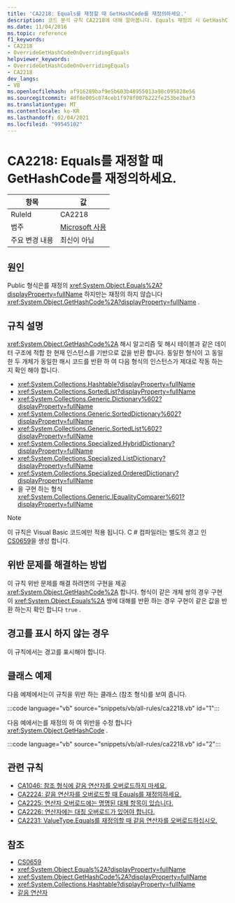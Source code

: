 ```yaml
---
title: 'CA2218: Equals를 재정할 때 GetHashCode를 재정의하세요.'
description: 코드 분석 규칙 CA2218에 대해 알아봅니다. Equals 재정의 시 GetHashCode 재정의
ms.date: 11/04/2016
ms.topic: reference
f1_keywords:
- CA2218
- OverrideGetHashCodeOnOverridingEquals
helpviewer_keywords:
- OverrideGetHashCodeOnOverridingEquals
- CA2218
dev_langs:
- VB
ms.openlocfilehash: af916289baf9e5b603b48955013a98c095028e56
ms.sourcegitcommit: 4df8e005c074ceb1f978f007b222fe253be2baf3
ms.translationtype: MT
ms.contentlocale: ko-KR
ms.lasthandoff: 02/04/2021
ms.locfileid: "99545102"
---
```

# <a name="ca2218-override-gethashcode-on-overriding-equals"></a>CA2218: Equals를 재정할 때 GetHashCode를 재정의하세요.

|항목|값|
|-|-|
|RuleId|CA2218|
|범주|[Microsoft 사용](usage-warnings.md)|
|주요 변경 내용|최신이 아님|

## <a name="cause"></a>원인

Public 형식은를 재정의 <xref:System.Object.Equals%2A?displayProperty=fullName> 하지만는 재정의 하지 않습니다 <xref:System.Object.GetHashCode%2A?displayProperty=fullName> .

## <a name="rule-description"></a>규칙 설명

<xref:System.Object.GetHashCode%2A> 해시 알고리즘 및 해시 테이블과 같은 데이터 구조에 적합 한 현재 인스턴스를 기반으로 값을 반환 합니다. 동일한 형식이 고 동일한 두 개체가 동일한 해시 코드를 반환 하 여 다음 형식의 인스턴스가 제대로 작동 하는지 확인 해야 합니다.

- <xref:System.Collections.Hashtable?displayProperty=fullName>
- <xref:System.Collections.SortedList?displayProperty=fullName>
- <xref:System.Collections.Generic.Dictionary%602?displayProperty=fullName>
- <xref:System.Collections.Generic.SortedDictionary%602?displayProperty=fullName>
- <xref:System.Collections.Generic.SortedList%602?displayProperty=fullName>
- <xref:System.Collections.Specialized.HybridDictionary?displayProperty=fullName>
- <xref:System.Collections.Specialized.ListDictionary?displayProperty=fullName>
- <xref:System.Collections.Specialized.OrderedDictionary?displayProperty=fullName>
- 을 구현 하는 형식 <xref:System.Collections.Generic.IEqualityComparer%601?displayProperty=fullName>

> [!NOTE]
> 이 규칙은 Visual Basic 코드에만 적용 됩니다. C # 컴파일러는 별도의 경고 인 [CS0659](../../../csharp/misc/cs0659.md)을 생성 합니다.

## <a name="how-to-fix-violations"></a>위반 문제를 해결하는 방법

이 규칙 위반 문제를 해결 하려면의 구현을 제공 <xref:System.Object.GetHashCode%2A> 합니다. 형식이 같은 개체 쌍의 경우 구현이 <xref:System.Object.Equals%2A> 쌍에 대해를 반환 하는 경우 구현이 같은 값을 반환 하는지 확인 합니다 `true` .

## <a name="when-to-suppress-warnings"></a>경고를 표시 하지 않는 경우

이 규칙에서는 경고를 표시해야 합니다.

## <a name="class-example"></a>클래스 예제

다음 예제에서는이 규칙을 위반 하는 클래스 (참조 형식)를 보여 줍니다.

:::code language="vb" source="snippets/vb/all-rules/ca2218.vb" id="1":::

다음 예에서는를 재정의 하 여 위반을 수정 합니다 <xref:System.Object.GetHashCode> .

:::code language="vb" source="snippets/vb/all-rules/ca2218.vb" id="2":::

## <a name="related-rules"></a>관련 규칙

- [CA1046: 참조 형식에 같음 연산자를 오버로드하지 마세요.](ca1046.md)
- [CA2224: 같음 연산자를 오버로드할 때 Equals를 재정의하세요.](ca2224.md)
- [CA2225: 연산자 오버로드에는 명명된 대체 항목이 있습니다.](ca2225.md)
- [CA2226: 연산자에는 대칭 오버로드가 있어야 합니다.](ca2226.md)
- [CA2231: ValueType.Equals를 재정의할 때 같음 연산자를 오버로드하십시오.](ca2231.md)

## <a name="see-also"></a>참조

- [CS0659](../../../csharp/misc/cs0659.md)
- <xref:System.Object.Equals%2A?displayProperty=fullName>
- <xref:System.Object.GetHashCode%2A?displayProperty=fullName>
- <xref:System.Collections.Hashtable?displayProperty=fullName>
- [같음 연산자](../../../standard/design-guidelines/equality-operators.md)
